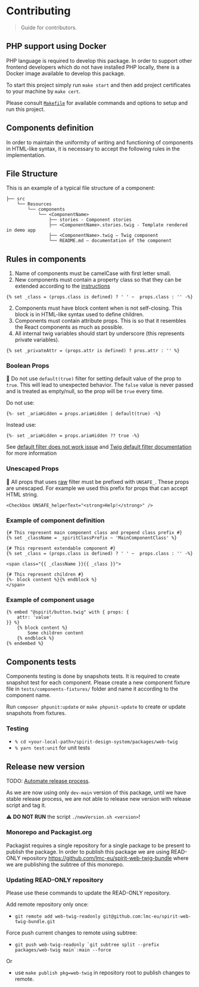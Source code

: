 # Contributing

> Guide for contributors.

## PHP support using Docker

PHP language is required to develop this package. In order to support other frontend developers which do not have installed PHP locally, there is a Docker image available to develop this package.

To start this project simply run `make start` and then add project certificates to your machine by `make cert`.

Please consult [`Makefile`](./Makefile) for available commands and options to setup and run this project.

## Components definition

In order to maintain the uniformity of writing and functioning of components in HTML-like syntax, it is necessary to accept the following rules in the implementation.

## File Structure

This is an example of a typical file structure of a component:

```
├── src
    └── Resources
        └── components
            └── <ComponentName>
                ├── stories - Component stories
                ├── <ComponentName>.stories.twig - Template rendered in demo app
                ├── <ComponentName>.twig — Twig component
                └── README.md — documentation of the component
```

## Rules in components

1. Name of components must be camelCase with first letter small.
2. New components must contain a property class so that they can be extended according to the [instructions](./docs/extendComponents.md)

```twig
{% set _class = (props.class is defined) ? ' ' ~  props.class : '' -%}
```

2. Components must have block content when is not self-closing. This block is in HTML-like syntax used to define children.
3. Components must contain attribute props. This is so that it resembles the React components as much as possible.
4. All internal twig variables should start by underscore (this represents private variables).

```twig
{% set _privateAttr = (props.attr is defined) ? pros.attr : '' %}
```

### Boolean Props

🚨 Do not use `default(true)` filter for setting default value of the prop to `true`.
This will lead to unexpected behavior.
The `false` value is never passed and is treated as empty/null, so the prop will be `true` every time.

Do not use:

```twig
{%- set _ariaHidden = props.ariaHidden | default(true) -%}
```

Instead use:

```twig
{%- set _ariaHidden = props.ariaHidden ?? true -%}
```

See [default filter does not work issue](https://github.com/twigphp/Twig/issues/769) and [Twig default filter documentation](https://twig.symfony.com/doc/2.x/filters/default.html) for more information

### Unescaped Props

🚨 All props that uses [raw](https://twig.symfony.com/doc/3.x/filters/raw.html) filter must be prefixed with `UNSAFE_`.
These props are unescaped.
For example we used this prefix for props that can accept HTML string.

```twig
<Checkbox UNSAFE_helperText="<strong>Help!</strong>" />
```

### Example of component definition

```twig
{# This represent main component class and prepend class prefix #}
{% set _className = _spiritClassPrefix ~ 'MainComponentClass' %}

{# This represent extendable component #}
{% set _class = (props.class is defined) ? ' ' ~  props.class : '' -%}

<span class="{{ _className }}{{ _class }}">

{# This represent children #}
{%- block content %}{% endblock %}
</span>
```

### Example of component usage

```twig
{% embed "@spirit/button.twig" with { props: {
    attr: 'value'
}} %}
    {% block content %}
        Some children content
    {% endblock %}
{% endembed %}
```

## Components tests

Components testing is done by snapshots tests. It is required to create snapshot test for each component. Please create a new component fixture file in `tests/components-fixtures/` folder and name it according to the component name.

Run `composer phpunit:update` or `make phpunit-update` to create or update snapshots from fixtures.

### Testing

- `% cd <your-local-path>/spirit-design-system/packages/web-twig`
- `% yarn test:unit` for unit tests

## Release new version

TODO: [Automate release process](https://github.com/lmc-eu/spirit-design-system/issues/393).

As we are now using only `dev-main` version of this package, until we have stable release process, we are not able to release new version with release script and tag it.

⚠️ **DO NOT RUN** the script `./newVersion.sh <version>`!

### Monorepo and Packagist.org

Packagist requires a single repository for a single package to be present to publish the package. In order to publish this package we are using READ-ONLY repository https://github.com/lmc-eu/spirit-web-twig-bundle where we are publishing the subtree of this monorepo.

### Updating READ-ONLY repository

Please use these commands to update the READ-ONLY repository.

Add remote repository only once:

- `git remote add web-twig-readonly git@github.com:lmc-eu/spirit-web-twig-bundle.git`

Force push current changes to remote using subtree:

- `` git push web-twig-readonly `git subtree split --prefix packages/web-twig main`:main --force ``

Or

- use `make publish pkg=web-twig` in repository root to publish changes to remote.
